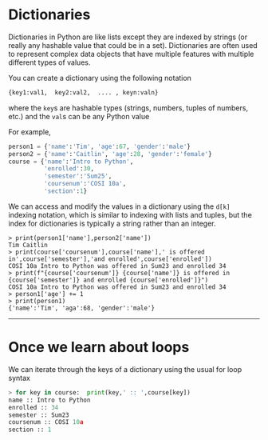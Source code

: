 # Dictionaries
Dictionaries in Python are like lists except they are indexed by strings (or really any hashable value that could be in a set).
Dictionaries are often used to represent complex data objects that have multiple features with multiple different types of values.

You can create a dictionary using the following notation
``` python
{key1:val1,  key2:val2,  .... , keyn:valn}
```
where the ```key```s are hashable types (strings, numbers, tuples of numbers, etc.)
and the ```val```s can be any Python value

For example,
``` python
person1 = {'name':'Tim', 'age':67, 'gender':'male'}
person2 = {'name':'Caitlin', 'age':28, 'gender':'female'}
course = {'name':'Intro to Python',
          'enrolled':30,
          'semester':'Sum25',
          'coursenum':'COSI 10a',
          'section':1}
```
We can access and modify the values in a dictionary using the ```d[k]``` indexing notation, which is similar to
indexing with lists and tuples, but the index for dictionaries is typically a string rather than an integer.
```
> print(person1['name'],person2['name'])
Tim Caitlin
> print(course['coursenum'],course['name'],' is offered in',course['semester'],'and enrolled',course['enrolled'])
COSI 10a Intro to Python was offered in Sum23 and enrolled 34
> print(f"{course['coursenum']} {course['name']} is offered in {course['semester']} and enrolled {course['enrolled']}")
COSI 10a Intro to Python was offered in Sum23 and enrolled 34
> person1['age'] += 1
> print(person1)
{'name':'Tim', 'aga':68, 'gender':'male'}
```

---

# Once we learn about loops

We can iterate through the keys of a dictionary using the usual for loop syntax
``` python
> for key in course:  print(key,' :: ',course[key])
name :: Intro to Python
enrolled :: 34
semester :: Sum23
coursenum :: COSI 10a
section :: 1
```

